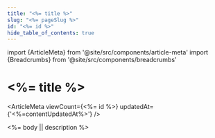 ```yaml
---
title: "<%= title %>"
slug: "<%= pageSlug %>"
id: "<%= id %>"
hide_table_of_contents: true
---
```


import {ArticleMeta} from '@site/src/components/article-meta'
import {Breadcrumbs} from '@site/src/components/breadcrumbs'

<Breadcrumbs current="<%= title %>" />

# <%= title %>

<ArticleMeta viewCount={<%= id %>} updatedAt={'<%=contentUpdatedAt%>'} />
<div className='border-solid border-b border-t-0 my-4 border-[var(--ifm-color-gray-300)]' />

<%= body || description %>
